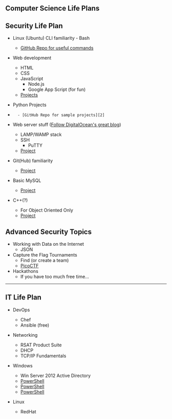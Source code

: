 **Computer Science Life Plans**
--

Security Life Plan
--

-	Linux (Ubuntu) CLI familiarity - Bash
	- [GitHub Repo for useful commands][3]
-	Web development 
	- HTML
	- CSS
	- JavaScript
		- Node.js
		- Google App Script (for fun)
	- [Projects][6]
- 	Python Projects 
- 	    - [GitHub Repo for sample projects][2]
-	Web server stuff ([Follow DigitalOcean's great blog][1]) 
	-	LAMP/WAMP stack
	-	SSH
		- PuTTY
	- [Project][7]
-	Git(Hub) familiarity
    - [Project][8]

- 	Basic MySQL
    - [Project][8]
-	C++(?) 
	- For Object Oriented Only
	- [Project][8]
	
Advanced Security Topics
---

-	Working with Data on the Internet
	- JSON
- Capture the Flag Tournaments
    - Find (or create a team)
    - [PicoCTF][5]
- Hackathons
	- If you have too much free time...

---

IT Life Plan
---

-	DevOps
	- Chef
	- Ansible (free)

-	Networking 
	- RSAT Product Suite
	- DHCP
	- TCP/IP Fundamentals

- Windows
	- Win Server 2012 Active Directory
	- [PowerShell][4]
	- [PowerShell][4]
	- [PowerShell][4]

- Linux
	- RedHat

[1]:https://www.digitalocean.com/community/tutorials
[2]:https://github.com/callmesteve/Programming-Projects
[3]:https://github.com/callmesteve/Programming-Projects
[4]:http://www.microsoftvirtualacademy.com/training-courses/getting-started-with-powershell-3-0-jump-start#fbid=mw0srsooh1f
[5]:https://picoctf.com/learn
[6]:https://github.com/callmesteve/Programming-Projects
[7]:https://github.com/callmesteve/Programming-Projects
[8]:https://github.com/callmesteve/Programming-Projects
